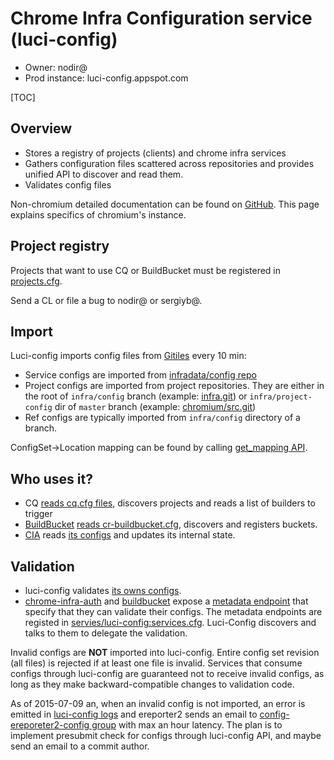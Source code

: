 # Chrome Infra Configuration service (luci-config)

* Owner: nodir@
* Prod instance: luci-config.appspot.com

[TOC]

## Overview

* Stores a registry of projects (clients) and chrome infra services
* Gathers configuration files scattered across repositories and provides unified
  API to discover and read them.
* Validates config files

Non-chromium detailed documentation can be found on
[GitHub](https://github.com/luci/luci-py/tree/master/appengine/config_service).
This page explains specifics of chromium's instance.

## Project registry

Projects that want to use CQ or BuildBucket must be registered in
[projects.cfg](https://chrome-internal.googlesource.com/infradata/config/+/master/configs/luci-config/projects.cfg).

Send a CL or file a bug to nodir@ or sergiyb@.

## Import

Luci-config imports config files from
[Gitiles](https://code.google.com/p/gitiles/) every 10 min:

* Service configs are imported from
  [infradata/config repo](https://chrome-internal.googlesource.com/infradata/config/+/master/configs/)
* Project configs are imported from project repositories. They are either in
  the root of `infra/config` branch
  (example: [infra.git](https://chromium.googlesource.com/infra/infra/+/infra/config)) or
  `infra/project-config` dir of `master` branch (example:
  [chromium/src.git](https://chromium.googlesource.com/chromium/src/+/master/infra/project-config))
* Ref configs are typically imported from `infra/config` directory of a branch.

ConfigSet->Location mapping can be found by calling
[get_mapping API](https://luci-config.appspot.com/_ah/api/explorer#p/config/v1/config.get_mapping).

## Who uses it?

* CQ [reads cq.cfg files](https://luci-config.appspot.com/_ah/api/explorer#p/config/v1/config.get_ref_configs?path=cq.cfg),
  discovers projects and reads a list of builders to trigger
* [BuildBucket](https://cr-buildbucket.appspot.com)
  [reads cr-buildbucket.cfg](https://luci-config.appspot.com/_ah/api/explorer#p/config/v1/config.get_project_configs?path=cr-buildbucket.cfg),
  discovers and registers buckets.
* [CIA](https://chrome-infra-auth.appspot.com) reads
  [its configs](https://chrome-internal.googlesource.com/infradata/config/+/master/configs/chrome-infra-auth/)
  and updates its internal state.

## Validation

* luci-config validates
  [its owns configs](https://chrome-internal.googlesource.com/infradata/config/+/master/configs/luci-config).
* [chrome-infra-auth](https://chrome-infra-auth.appspot.com) and
  [buildbucket](https://cr-buildbucket.appspot.com) expose a
  [metadata endpoint](https://apis-explorer.appspot.com/apis-explorer/?base=https://cr-buildbucket.appspot.com/_ah/api#p/config/v1/config.get_metadata)
  that specify that they can validate their configs. The metadata endpoints are
  registed in
  [servies/luci-config:services.cfg](https://chrome-internal.googlesource.com/infradata/config/+/master/configs/luci-config/services.cfg).
  Luci-Config discovers and talks to them to delegate the validation.

Invalid configs are **NOT** imported into luci-config. Entire config set
revision (all files) is rejected if at least one file is invalid. Services that
consume configs through luci-config are guaranteed not to receive invalid
configs, as long as they make backward-compatible changes to validation code.

As of 2015-07-09 an, when an invalid config is not imported, an error is emitted
in [luci-config logs](https://console.developers.google.com/project/luci-config/logs?service=appengine.googleapis.com&key1=backend&minLogLevel=500)
and ereporter2 sends an email to
[config-ereporeter2-config group](https://chrome-infra-auth.appspot.com/auth/groups#config-ereporter2-reports)
with max an hour latency. The plan is to implement presubmit check for configs
through luci-config API, and maybe send an email to a commit author.
